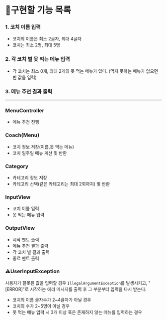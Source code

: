 # 📜구현할 기능 목록

### 1. 코치 이름 입력
* 코치의 이름은 최소 2글자, 최대 4글자
* 코치는 최소 2명, 최대 5명

### 2. 각 코치 별 못 먹는 메뉴 입력
* 각 코치는 최소 0개, 최대 2개의 못 먹는 메뉴가 있다.
  (먹지 못하는 메뉴가 없으면 빈 값을 입력)

### 3. 메뉴 추천 결과 출력

---

### MenuController
* 메뉴 추천 진행

### Coach(Menu)
* 코치 정보 저장(이름,못 먹는 메뉴)
* 코치 일주일 메뉴 계산 및 반환

### Category
* 카테고리 정보 저장
* 카테고리 선택(같은 카테고리는 최대 2회까지) 및 반환


### InputView
* 코치 이름 입력
* 못 먹는 메뉴 입력


### OutputView
* 시작 멘트 출력
* 메뉴 추천 결과 출력
* 각 코치 별 결과 출력
* 종료 멘트 출력



### ⚠️UserInputException
사용자가 잘못된 값을 입력할 경우 `IllegalArgumentException`를 발생시키고, "[ERROR]"로 시작하는 에러 메시지를 출력 후 그 부분부터 입력을 다시 받는다.

* 코치의 이름 글자수가 2~4글자가 아닐 경우
* 코치의 수가 2~5명이 아닐 경우
* 못 먹는 메뉴 입력 시 3개 이상 혹은 존재하지 않는 메뉴를 입력하는 경우
